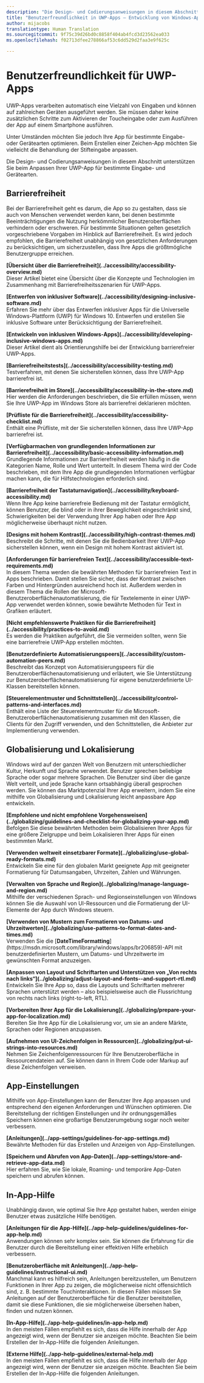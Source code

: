 ```yaml
---
description: "Die Design- und Codierungsanweisungen in diesem Abschnitt unterstützen Sie beim Anpassen Ihrer UWP-App für bestimmte Eingabe- und Gerätearten."
title: "Benutzerfreundlichkeit in UWP-Apps – Entwicklung von Windows-Apps"
author: mijacobs
translationtype: Human Translation
ms.sourcegitcommit: 9f75c39d26bd0c8858f404ab4fcd3d23562ea033
ms.openlocfilehash: f02713dfee278866af53c6dd529d2faa3e9f625c

---
```


<link rel="stylesheet" href="https://az835927.vo.msecnd.net/sites/uwp/Resources/css/custom.css"> 

# Benutzerfreundlichkeit für UWP-Apps

UWP-Apps verarbeiten automatisch eine Vielzahl von Eingaben und können auf zahlreichen Geräten ausgeführt werden. Sie müssen daher keine zusätzlichen Schritte zum Aktivieren der Toucheingabe oder zum Ausführen der App auf einem Smartphone ausführen. 

Unter Umständen möchten Sie jedoch Ihre App für bestimmte Eingabe- oder Gerätearten optimieren. Beim Erstellen einer Zeichen-App möchten Sie vielleicht die Behandlung der Stifteingabe anpassen. 

Die Design- und Codierungsanweisungen in diesem Abschnitt unterstützen Sie beim Anpassen Ihrer UWP-App für bestimmte Eingabe- und Gerätearten. 

## Barrierefreiheit

Bei der Barrierefreiheit geht es darum, die App so zu gestalten, dass sie auch von Menschen verwendet werden kann, bei denen bestimmte Beeinträchtigungen die Nutzung herkömmlicher Benutzeroberflächen verhindern oder erschweren. Für bestimmte Situationen gelten gesetzlich vorgeschriebene Vorgaben im Hinblick auf Barrierefreiheit. Es wird jedoch empfohlen, die Barrierefreiheit unabhängig von gesetzlichen Anforderungen zu berücksichtigen, um sicherzustellen, dass Ihre Apps die größtmögliche Benutzergruppe erreichen.

<div class="side-by-side">
<div class="side-by-side-content">
  <div class="side-by-side-content-left">
<p><b>[Übersicht über die Barrierefreiheit](../accessibility/accessibility-overview.md)</b> <br/> Dieser Artikel bietet eine Übersicht über die Konzepte und Technologien im Zusammenhang mit Barrierefreiheitsszenarien für UWP-Apps.</p>
  </div>
  <div class="side-by-side-content-right">
<p><b>[Entwerfen von inklusiver Software](../accessibility/designing-inclusive-software.md)</b><br/>Erfahren Sie mehr über das Entwerfen inklusiver Apps für die Universelle Windows-Plattform (UWP) für Windows 10.  Entwerfen und erstellen Sie inklusive Software unter Berücksichtigung der Barrierefreiheit.</p>
  </div>
</div>
</div>

<div class="side-by-side">
<div class="side-by-side-content">
  <div class="side-by-side-content-left">
<p><b>[Entwickeln von inklusiven Windows-Apps](../accessibility/developing-inclusive-windows-apps.md)</b><br/> Dieser Artikel dient als Orientierungshilfe bei der Entwicklung barrierefreier UWP-Apps.</p>
  </div>
  <div class="side-by-side-content-right">
<p><b>[Barrierefreiheitstests](../accessibility/accessibility-testing.md) </b><br/>Testverfahren, mit denen Sie sicherstellen können, dass Ihre UWP-App barrierefrei ist.</p>
  </div>
</div>
</div>

<div class="side-by-side">
<div class="side-by-side-content">
  <div class="side-by-side-content-left">
<p><b>[Barrierefreiheit im Store](../accessibility/accessibility-in-the-store.md)</b><br/>Hier werden die Anforderungen beschrieben, die Sie erfüllen müssen, wenn Sie Ihre UWP-App im Windows Store als barrierefrei deklarieren möchten.</p>
  </div>
  <div class="side-by-side-content-right">
<p><b>[Prüfliste für die Barrierefreiheit](../accessibility/accessibility-checklist.md)</b><br/>Enthält eine Prüfliste, mit der Sie sicherstellen können, dass Ihre UWP-App barrierefrei ist.</p>
  </div>
</div>
</div>

<div class="side-by-side">
<div class="side-by-side-content">
  <div class="side-by-side-content-left">
<p><b>[Verfügbarmachen von grundlegenden Informationen zur Barrierefreiheit](../accessibility/basic-accessibility-information.md)</b><br/>Grundlegende Informationen zur Barrierefreiheit werden häufig in die Kategorien Name, Rolle und Wert unterteilt. In diesem Thema wird der Code beschrieben, mit dem Ihre App die grundlegenden Informationen verfügbar machen kann, die für Hilfstechnologien erforderlich sind.</p>
  </div>
  <div class="side-by-side-content-right">
<p><b>[Barrierefreiheit der Tastaturnavigation](../accessibility/keyboard-accessibility.md)</b><br/>Wenn Ihre App keine barrierefreie Bedienung mit der Tastatur ermöglicht, können Benutzer, die blind oder in ihrer Beweglichkeit eingeschränkt sind, Schwierigkeiten bei der Verwendung Ihrer App haben oder Ihre App möglicherweise überhaupt nicht nutzen.</p>
  </div>
</div>
</div>

<div class="side-by-side">
<div class="side-by-side-content">
  <div class="side-by-side-content-left">
<p><b>[Designs mit hohem Kontrast](../accessibility/high-contrast-themes.md)</b><br/>Beschreibt die Schritte, mit denen Sie die Bedienbarkeit Ihrer UWP-App sicherstellen können, wenn ein Design mit hohem Kontrast aktiviert ist. </p>
  </div>
  <div class="side-by-side-content-right">
<p><b>[Anforderungen für barrierefreien Text](../accessibility/accessible-text-requirements.md)</b><br/>In diesem Thema werden die bewährten Methoden für barrierefreien Text in Apps beschrieben. Damit stellen Sie sicher, dass der Kontrast zwischen Farben und Hintergründen ausreichend hoch ist. Außerdem werden in diesem Thema die Rollen der Microsoft-Benutzeroberflächenautomatisierung, die für Textelemente in einer UWP-App verwendet werden können, sowie bewährte Methoden für Text in Grafiken erläutert.</p>
  </div>
</div>
</div>

<div class="side-by-side">
<div class="side-by-side-content">
  <div class="side-by-side-content-left">
<p><b>[Nicht empfehlenswerte Praktiken für die Barrierefreiheit](../accessibility/practices-to-avoid.md)</b><br/>Es werden die Praktiken aufgeführt, die Sie vermeiden sollten, wenn Sie eine barrierefreie UWP-App erstellen möchten.</p>
  </div>
  <div class="side-by-side-content-right">
<p><b>[Benutzerdefinierte Automatisierungspeers](../accessibility/custom-automation-peers.md)</b><br/>Beschreibt das Konzept von Automatisierungspeers für die Benutzeroberflächenautomatisierung und erläutert, wie Sie Unterstützung zur Benutzeroberflächenautomatisierung für eigene benutzerdefinierte UI-Klassen bereitstellen können.</p>
  </div>
</div>
</div>

<div class="side-by-side">
<div class="side-by-side-content">
  <div class="side-by-side-content-left">
<p><b>[Steuerelementmuster und Schnittstellen](../accessibility/control-patterns-and-interfaces.md)</b><br/>Enthält eine Liste der Steuerelementmuster für die Microsoft-Benutzeroberflächenautomatisierung zusammen mit den Klassen, die Clients für den Zugriff verwenden, und den Schnittstellen, die Anbieter zur Implementierung verwenden.</p>
  </div>
  <div class="side-by-side-content-right">
<p><b></b>   
</p>
  </div>
</div>
</div>



## Globalisierung und Lokalisierung

Windows wird auf der ganzen Welt von Benutzern mit unterschiedlicher Kultur, Herkunft und Sprache verwendet. Benutzer sprechen beliebige Sprache oder sogar mehrere Sprachen. Die Benutzer sind über die ganze Welt verteilt, und jede Sprache kann ortsabhängig überall gesprochen werden. Sie können das Marktpotenzial Ihrer App erweitern, indem Sie eine mithilfe von Globalisierung und Lokalisierung leicht anpassbare App entwickeln. 

<div class="side-by-side">
<div class="side-by-side-content">
  <div class="side-by-side-content-left">
<p><b>[Empfohlene und nicht empfohlene Vorgehensweisen](../globalizing/guidelines-and-checklist-for-globalizing-your-app.md)</b><br/>Befolgen Sie diese bewährten Methoden beim Globalisieren Ihrer Apps für eine größere Zielgruppe und beim Lokalisieren Ihrer Apps für einen bestimmten Markt.</p>
  </div>
  <div class="side-by-side-content-right">
<p><b>[Verwenden weltweit einsetzbarer Formate](../globalizing/use-global-ready-formats.md)</b><br/>Entwickeln Sie eine für den globalen Markt geeignete App mit geeigneter Formatierung für Datumsangaben, Uhrzeiten, Zahlen und Währungen.</p>
  </div>
</div>
</div>

<div class="side-by-side">
<div class="side-by-side-content">
  <div class="side-by-side-content-left">
<p><b>[Verwalten von Sprache und Region](../globalizing/manage-language-and-region.md)</b><br/>Mithilfe der verschiedenen Sprach- und Regionseinstellungen von Windows können Sie die Auswahl von UI-Ressourcen und die Formatierung der UI-Elemente der App durch Windows steuern.</p>
  </div>
  <div class="side-by-side-content-right">
<p><b>[Verwenden von Mustern zum Formatieren von Datums- und Uhrzeitwerten](../globalizing/use-patterns-to-format-dates-and-times.md)</b><br/>Verwenden Sie die [<strong>DateTimeFormatting</strong>](https://msdn.microsoft.com/library/windows/apps/br206859)-API mit benutzerdefinierten Mustern, um Datums- und Uhrzeitwerte im gewünschten Format anzuzeigen.</p>
  </div>
</div>
</div>

<div class="side-by-side">
<div class="side-by-side-content">
  <div class="side-by-side-content-left">
<p><b>[Anpassen von Layout und Schriftarten und Unterstützen von „Von rechts nach links“](../globalizing/adjust-layout-and-fonts--and-support-rtl.md)</b><br/>Entwickeln Sie Ihre App so, dass die Layouts und Schriftarten mehrerer Sprachen unterstützt werden – also beispielsweise auch die Flussrichtung von rechts nach links (right-to-left, RTL).</p>
  </div>
  <div class="side-by-side-content-right">
<p><b>[Vorbereiten Ihrer App für die Lokalisierung](../globalizing/prepare-your-app-for-localization.md)</b><br/>Bereiten Sie Ihre App für die Lokalisierung vor, um sie an andere Märkte, Sprachen oder Regionen anzupassen.</p>
  </div>
</div>
</div>

<div class="side-by-side">
<div class="side-by-side-content">
  <div class="side-by-side-content-left">
<p><b>[Aufnehmen von UI-Zeichenfolgen in Ressourcen](../globalizing/put-ui-strings-into-resources.md)</b><br/>Nehmen Sie Zeichenfolgenressourcen für Ihre Benutzeroberfläche in Ressourcendateien auf. Sie können dann in Ihrem Code oder Markup auf diese Zeichenfolgen verweisen.</p>
  </div>
  <div class="side-by-side-content-right">
<b></b>   
<p></p>
  </div>
</div>
</div>


## App-Einstellungen

Mithilfe von App-Einstellungen kann der Benutzer Ihre App anpassen und entsprechend den eigenen Anforderungen und Wünschen optimieren. Die Bereitstellung der richtigen Einstellungen und ihr ordnungsgemäßes Speichern können eine großartige Benutzerumgebung sogar noch weiter verbessern. 

<div class="side-by-side">
<div class="side-by-side-content">
  <div class="side-by-side-content-left">
<p><b>[Anleitungen](../app-settings/guidelines-for-app-settings.md)</b><br/>Bewährte Methoden für das Erstellen und Anzeigen von App-Einstellungen.</p>
  </div>
  <div class="side-by-side-content-right">
<p><b>[Speichern und Abrufen von App-Daten](../app-settings/store-and-retrieve-app-data.md)</b><br/>Hier erfahren Sie, wie Sie lokale, Roaming- und temporäre App-Daten speichern und abrufen können.</p>
  </div>
</div>
</div>

## In-App-Hilfe
Unabhängig davon, wie optimal Sie Ihre App gestaltet haben, werden einige Benutzer etwas zusätzliche Hilfe benötigen. 

<div class="side-by-side">
<div class="side-by-side-content">
  <div class="side-by-side-content-left">
<p><b>[Anleitungen für die App-Hilfe](../app-help-guidelines/guidelines-for-app-help.md)</b><br/>Anwendungen können sehr komplex sein. Sie können die Erfahrung für die Benutzer durch die Bereitstellung einer effektiven Hilfe erheblich verbessern. 
</p>
  </div>
  <div class="side-by-side-content-right">
<p><b>[Benutzeroberfläche mit Anleitungen](../app-help-guidelines/instructional-ui.md)</b><br/>Manchmal kann es hilfreich sein, Anleitungen bereitzustellen, um Benutzern Funktionen in Ihrer App zu zeigen, die möglicherweise nicht offensichtlich sind, z. B. bestimmte Touchinteraktionen. In diesen Fällen müssen Sie Anleitungen auf der Benutzeroberfläche für die Benutzer bereitstellen, damit sie diese Funktionen, die sie möglicherweise übersehen haben, finden und nutzen können.</p>
  </div>
</div>
</div>

<div class="side-by-side">
<div class="side-by-side-content">
  <div class="side-by-side-content-left">
<p><b>[In-App-Hilfe](../app-help-guidelines/in-app-help.md)</b><br/>In den meisten Fällen empfiehlt es sich, dass die Hilfe innerhalb der App angezeigt wird, wenn der Benutzer sie anzeigen möchte. Beachten Sie beim Erstellen der In-App-Hilfe die folgenden Anleitungen.</p>
  </div>
  <div class="side-by-side-content-right">
<p><b>[Externe Hilfe](../app-help-guidelines/external-help.md)</b><br/>In den meisten Fällen empfiehlt es sich, dass die Hilfe innerhalb der App angezeigt wird, wenn der Benutzer sie anzeigen möchte. Beachten Sie beim Erstellen der In-App-Hilfe die folgenden Anleitungen.</p>
  </div>
</div>
</div>






<!--HONumber=Jun16_HO4-->


